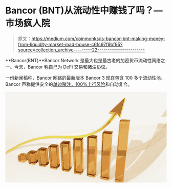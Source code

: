 # Bancor (BNT)从流动性中赚钱了吗？—市场疯人院

> 原文：<https://medium.com/coinmonks/is-bancor-bnt-making-money-from-liquidity-market-mad-house-c6fc97f9bf95?source=collection_archive---------22----------------------->

**Bancor(BNT)**Bancor Network 是最大也是最古老的加密货币流动性网络之一。今天，Bancor 称自己为 DeFi 交易和赌注协议。

一份新闻稿称，Bancor 网络的最新版本 Bancor 3 现在包含 100 多个流动性池。Bancor 声称提供安全的[单边赌注，100%上行风险](https://home.bancor.network/)和自动复合。

![](img/5da5ebde995c84bb6e170e781ac1d527.png)